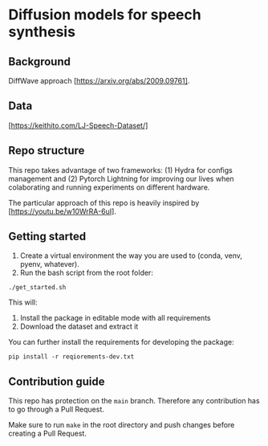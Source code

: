 # Diffusion models for speech synthesis

## Background

DiffWave approach [https://arxiv.org/abs/2009.09761]. 

## Data 
[https://keithito.com/LJ-Speech-Dataset/]

## Repo structure
This repo takes advantage of two frameworks: (1) Hydra for configs management and (2) Pytorch Lightning for improving our lives when colaborating and running experiments on different hardware. 

The particular approach of this repo is heavily inspired by [https://youtu.be/w10WrRA-6uI].

## Getting started 

1. Create a virtual environment the way you are used to (conda, venv, pyenv, whatever). 
2. Run the bash script from the root folder:

```{bash}
./get_started.sh
```

This will:
1. Install the package in editable mode with all requirements
2. Download the dataset and extract it

You can further install the requirements for developing the package:
```{bash}
pip install -r reqiorements-dev.txt
```

## Contribution guide

This repo has protection on the ``main`` branch. Therefore any contribution has to go through a Pull Request. 

Make sure to run ``make`` in the root directory and push changes before creating a Pull Request. 

